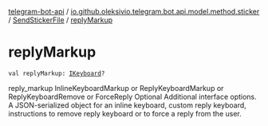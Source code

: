 [telegram-bot-api](../../index.md) / [io.github.oleksivio.telegram.bot.api.model.method.sticker](../index.md) / [SendStickerFile](index.md) / [replyMarkup](./reply-markup.md)

# replyMarkup

`val replyMarkup: `[`IKeyboard`](../../io.github.oleksivio.telegram.bot.api.model.objects.std.keyboard/-i-keyboard.md)`?`

reply_markup InlineKeyboardMarkup or ReplyKeyboardMarkup or ReplyKeyboardRemove or ForceReply Optional Additional interface options. A JSON-serialized object for an inline keyboard, custom reply keyboard, instructions to remove reply keyboard or to force a reply from the user.

